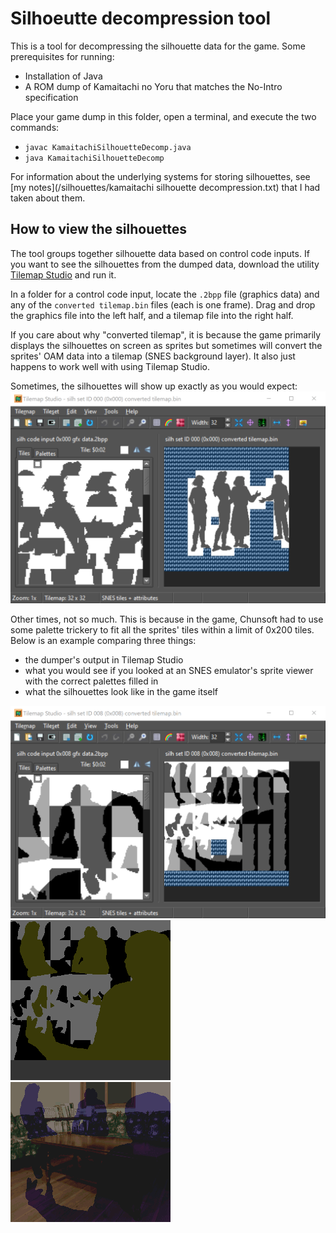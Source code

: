 # Silhoeutte decompression tool
This is a tool for decompressing the silhouette data for the game. Some prerequisites for running:
- Installation of Java
- A ROM dump of Kamaitachi no Yoru that matches the No-Intro specification

Place your game dump in this folder, open a terminal, and execute the two commands:
- `javac KamaitachiSilhouetteDecomp.java`
- `java KamaitachiSilhouetteDecomp`

For information about the underlying systems for storing silhouettes, see [my notes](/silhouettes/kamaitachi silhouette decompression.txt) that I had taken about them.

## How to view the silhouettes
The tool groups together silhouette data based on control code inputs. If you want to see the silhouettes from the dumped data, download the utility [Tilemap Studio](https://github.com/Rangi42/tilemap-studio) and run it.

In a folder for a control code input, locate the `.2bpp` file (graphics data) and any of the `converted tilemap.bin` files (each is one frame). Drag and drop the graphics file into the left half, and a tilemap file into the right half.

If you care about why "converted tilemap", it is because the game primarily displays the silhouettes on screen as sprites but sometimes will convert the sprites' OAM data into a tilemap (SNES background layer). It also just happens to work well with using Tilemap Studio.

Sometimes, the silhouettes will show up exactly as you would expect:\
![](/repo%20images/example%20silhouette%20-%20basic.png)

Other times, not so much. This is because in the game, Chunsoft had to use some palette trickery to fit all the sprites' tiles within a limit of 0x200 tiles. Below is an example comparing three things:
- the dumper's output in Tilemap Studio
- what you would see if you looked at an SNES emulator's sprite viewer with the correct palettes filled in
- what the silhouettes look like in the game itself

![](/repo%20images/example%20silhouette%20-%20not%20basic.png)
![](/repo%20images/silhouette%20set%20008%20in%20sprite%20viewer%20-%20gray%20bg.png)
![](/repo%20images/silhouette%20set%20008%20screenshot.png)
